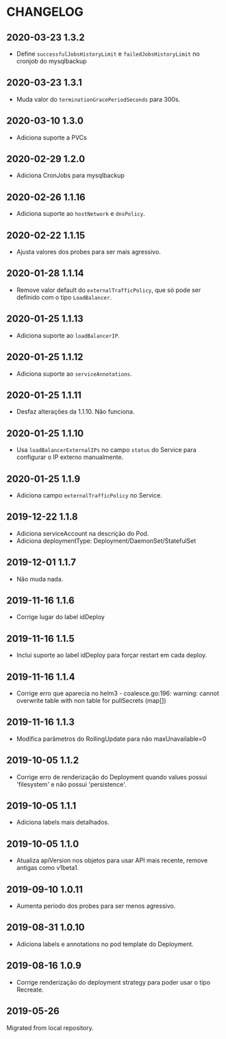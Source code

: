 # CHANGELOG

## 2020-03-23 1.3.2

* Define `successfulJobsHistoryLimit` e `failedJobsHistoryLimit` no cronjob do mysqlbackup

## 2020-03-23 1.3.1

* Muda valor do `terminationGracePeriodSeconds` para 300s.

## 2020-03-10 1.3.0

* Adiciona suporte a PVCs

## 2020-02-29 1.2.0

* Adiciona CronJobs para mysqlbackup

## 2020-02-26 1.1.16

* Adiciona suporte ao `hostNetwork` e `dnsPolicy`.

## 2020-02-22 1.1.15

* Ajusta valores dos probes para ser mais agressivo.

## 2020-01-28 1.1.14

* Remove valor default do `externalTrafficPolicy`, que só pode ser definido com o tipo `LoadBalancer`.

## 2020-01-25 1.1.13

* Adiciona suporte ao `loadBalancerIP`.

## 2020-01-25 1.1.12

* Adiciona suporte ao `serviceAnnotations`.

## 2020-01-25 1.1.11

* Desfaz alterações da 1.1.10. Não funciona.

## 2020-01-25 1.1.10

* Usa `loadBalancerExternalIPs` no campo `status` do Service para configurar o IP externo manualmente.

## 2020-01-25 1.1.9

* Adiciona campo `externalTrafficPolicy` no Service.

## 2019-12-22 1.1.8

* Adiciona serviceAccount na descrição do Pod.
* Adiciona deploymentType: Deployment/DaemonSet/StatefulSet

## 2019-12-01 1.1.7

* Não muda nada.

## 2019-11-16 1.1.6

* Corrige lugar do label idDeploy

## 2019-11-16 1.1.5

* Inclui suporte ao label idDeploy para forçar restart em cada deploy.

## 2019-11-16 1.1.4

* Corrige erro que aparecia no helm3 - coalesce.go:196: warning: cannot overwrite table with non table for pullSecrets (map[])

## 2019-11-16 1.1.3

* Modifica parâmetros do RollingUpdate para não maxUnavailable=0

## 2019-10-05 1.1.2

* Corrige erro de renderização do Deployment quando values possui 'filesystem' e não possui 'persistence'.

## 2019-10-05 1.1.1

* Adiciona labels mais detalhados.

## 2019-10-05 1.1.0

* Atualiza apiVersion nos objetos para usar API mais recente, remove antigas como v1beta1.

## 2019-09-10 1.0.11

* Aumenta período dos probes para ser menos agressivo.

## 2019-08-31 1.0.10

* Adiciona labels e annotations no pod template do Deployment.

## 2019-08-16 1.0.9

* Corrige renderização do deployment strategy para poder usar o tipo Recreate.

## 2019-05-26

Migrated from local repository.

